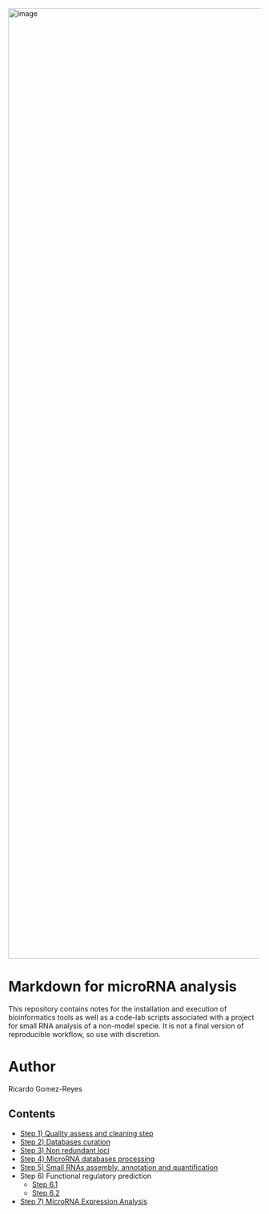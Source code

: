<img width="1900" alt="image" src="https://github.com/RJEGR/Small-RNASeq-data-analysis/assets/24900266/25f02637-e9a2-4911-ab58-421c72ad6c44">

# Markdown for microRNA analysis
This repository contains notes for the installation and execution of bioinformatics tools as well as a code-lab scripts associated with a project for small RNA analysis of a non-model specie. It is not a final version of reproducible workflow, so use with discretion.

# Author
Ricardo Gomez-Reyes

## Contents
- [Step 1) Quality assess and cleaning step](https://github.com/RJEGR/Small-RNASeq-data-analysis/blob/master/A_UPSTREAM/PREPROCESSING.md)
- [Step 2) Databases curation](https://github.com/RJEGR/Small-RNASeq-data-analysis/blob/master/A_UPSTREAM/DATABASES.md)
- [Step 3) Non redundant loci](https://github.com/RJEGR/Small-RNASeq-data-analysis/tree/master/B_srna_loci_finder)
- [Step 4) MicroRNA databases processing](https://github.com/RJEGR/Small-RNASeq-data-analysis/tree/master/MICRORNA_DB)
- [Step 5) Small RNAs assembly, annotation and quantification](https://github.com/RJEGR/Small-RNASeq-data-analysis/blob/master/A_UPSTREAM/SHORTSTACKS4.md)
- Step 6) Functional regulatory prediction
  - [Step 6.1](https://github.com/RJEGR/Small-RNASeq-data-analysis/blob/master/A_UPSTREAM/FUNCTIONAL_PREDICTION.md)
  - [Step 6.2](https://github.com/RJEGR/Small-RNASeq-data-analysis/tree/master/C_srna_regulatory_function)
- [Step 7) MicroRNA Expression Analysis](https://github.com/RJEGR/Small-RNASeq-data-analysis/tree/master/E_expression_analysis)